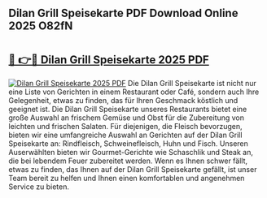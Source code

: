 ## Dilan Grill Speisekarte PDF Download Online 2025 O82fN

# <h2><a href="http://gc8q795.nevu.top/?p=Dilan+Grill+Speisekarte">🔗 👉🔴 Dilan Grill Speisekarte 2025 PDF</a></h2>

[![Dilan Grill Speisekarte 2025 PDF](https://i.imgur.com/dBaPXMq.png)](http://gc8q795.nevu.top/?p=Dilan+Grill+Speisekarte)
Die Dilan Grill Speisekarte ist nicht nur eine Liste von Gerichten in einem Restaurant oder Café, sondern auch Ihre Gelegenheit, etwas zu finden, das für Ihren Geschmack köstlich und geeignet ist. Die Dilan Grill Speisekarte unseres Restaurants bietet eine große Auswahl an frischem Gemüse und Obst für die Zubereitung von leichten und frischen Salaten. Für diejenigen, die Fleisch bevorzugen, bieten wir eine umfangreiche Auswahl an Gerichten auf der Dilan Grill Speisekarte an: Rindfleisch, Schweinefleisch, Huhn und Fisch. Unseren Auserwählten bieten wir Gourmet-Gerichte wie Schaschlik und Steak an, die bei lebendem Feuer zubereitet werden. Wenn es Ihnen schwer fällt, etwas zu finden, das Ihnen auf der Dilan Grill Speisekarte gefällt, ist unser Team bereit zu helfen und Ihnen einen komfortablen und angenehmen Service zu bieten.
